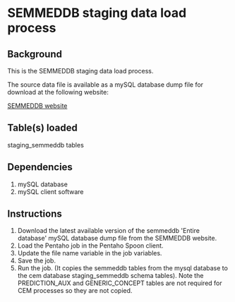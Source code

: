 SEMMEDDB staging data load process
==================================

Background
----------
This is the SEMMEDDB staging data load process.

The source data file is available as a mySQL database dump file for download at the following website:

[SEMMEDDB website](https://skr3.nlm.nih.gov/SemMedDB/download/download.html)

Table(s) loaded
---------------
staging_semmeddb tables

Dependencies
------------
1. mySQL database
2. mySQL client software


Instructions
------------
1. Download the latest available version of the semmeddb 'Entire database' mySQL database dump file from the SEMMEDDB website.
2. Load the Pentaho job in the Pentaho Spoon client.
3. Update the file name variable in the job variables.
4. Save the job.
5. Run the job. (It copies the semmeddb tables from the mysql database to the cem database staging_semmeddb schema tables). Note the PREDICTION_AUX and GENERIC_CONCEPT tables are not required for CEM processes so they are not copied.






